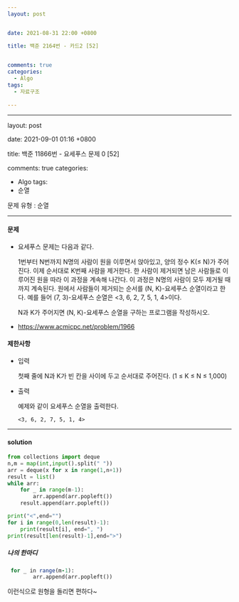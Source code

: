 ```yaml
---
layout: post


date: 2021-08-31 22:00 +0800

title: 백준 2164번 - 카드2 [52]

  
comments: true
categories: 
  - Algo
tags: 
  - 자료구조
  
---
```


---

layout: post


date: 2021-09-01 01:16 +0800

title: 백준 11866번 - 요세푸스 문제 0 [52]


comments: true
categories: 
  - Algo
tags: 
  - 순열

문제 유형 : 순열

---

#### 문제

- 요세푸스 문제는 다음과 같다.

  1번부터 N번까지 N명의 사람이 원을 이루면서 앉아있고, 양의 정수 K(≤ N)가 주어진다. 이제 순서대로 K번째 사람을 제거한다. 한 사람이 제거되면 남은 사람들로 이루어진 원을 따라 이 과정을 계속해 나간다. 이 과정은 N명의 사람이 모두 제거될 때까지 계속된다. 원에서 사람들이 제거되는 순서를 (N, K)-요세푸스 순열이라고 한다. 예를 들어 (7, 3)-요세푸스 순열은 <3, 6, 2, 7, 5, 1, 4>이다.
  
  N과 K가 주어지면 (N, K)-요세푸스 순열을 구하는 프로그램을 작성하시오.
  
- https://www.acmicpc.net/problem/1966

#### 제한사항

- 입력

  첫째 줄에 N과 K가 빈 칸을 사이에 두고 순서대로 주어진다. (1 ≤ K ≤ N ≤ 1,000)

- 출력

  예제와 같이 요세푸스 순열을 출력한다.
  
  `<3, 6, 2, 7, 5, 1, 4>`



---

#### solution

```python
from collections import deque
n,m = map(int,input().split(" "))
arr = deque(x for x in range(1,n+1))
result = list()
while arr:
    for _ in range(m-1):
        arr.append(arr.popleft())
    result.append(arr.popleft())

print("<",end="")
for i in range(0,len(result)-1):
    print(result[i], end=", ")
print(result[len(result)-1],end=">")
```



 ##### 나의 한마디

``` for _ in range(m-1):
 for _ in range(m-1):
        arr.append(arr.popleft())
```

이런식으로 원형을 돌리면 편하다~
